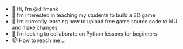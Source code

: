 - 👋 Hi, I’m @dillmank
- 👀 I’m interested in teaching my students to build a 3D game
- 🌱 I’m currently learning how to upload free game source code to MU and make changes
- 💞️ I’m looking to collaborate on Python lessons for beginners
- 📫 How to reach me ...

<!---
dillmank/dillmank is a ✨ special ✨ repository because its `README.md` (this file) appears on your GitHub profile.
You can click the Preview link to take a look at your changes.
--->
